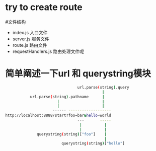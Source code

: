 # try to create route


#文件结构

- index.js 入口文件
- server.js 服务文件
- route.js 路由文件
- requestHandlers.js 路由处理文件呢


# 简单阐述一下url 和 querystring模块
```bash
                                url.parse(string).query
                                           |
           url.parse(string).pathname      |
                       |                   |
                       |                   |
                     ------ -------------------
http://localhost:8888/start?foo=bar&hello=world
                                ---       -----
                                 |          |
                                 |          |
              querystring(string)["foo"]    |
                                            |
                         querystring(string)["hello"]
```
